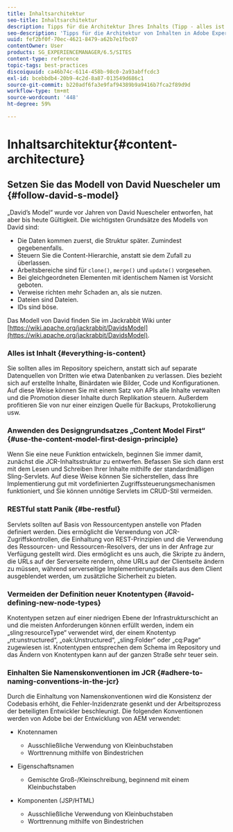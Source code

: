 ```yaml
---
title: Inhaltsarchitektur
seo-title: Inhaltsarchitektur
description: Tipps für die Architektur Ihres Inhalts (Tipp - alles ist Inhalt)
seo-description: 'Tipps für die Architektur von Inhalten in Adobe Experience Manager (AEM). (Tipp: Alles ist Inhalt.)'
uuid: fef2bf0f-70ec-4621-8479-a62b7e1fbc07
contentOwner: User
products: SG_EXPERIENCEMANAGER/6.5/SITES
content-type: reference
topic-tags: best-practices
discoiquuid: ca46b74c-6114-458b-98c0-2a93abffcdc3
exl-id: bcebbdb4-20b9-4c2d-8a87-013549d686c1
source-git-commit: b220adf6fa3e9faf94389b9a9416b7fca2f89d9d
workflow-type: tm+mt
source-wordcount: '448'
ht-degree: 59%

---
```


# Inhaltsarchitektur{#content-architecture}

## Setzen Sie das Modell von David Nuescheler um {#follow-david-s-model}

„David’s Model“ wurde vor Jahren von David Nuescheler entworfen, hat aber bis heute Gültigkeit. Die wichtigsten Grundsätze des Modells von David sind:

* Die Daten kommen zuerst, die Struktur später. Zumindest gegebenenfalls.
* Steuern Sie die Content-Hierarchie, anstatt sie dem Zufall zu überlassen.
* Arbeitsbereiche sind für `clone()`, `merge()` und `update()` vorgesehen.
* Bei gleichgeordneten Elementen mit identischem Namen ist Vorsicht geboten.
* Verweise richten mehr Schaden an, als sie nutzen.
* Dateien sind Dateien.
* IDs sind böse.

Das Modell von David finden Sie im Jackrabbit Wiki unter [https://wiki.apache.org/jackrabbit/DavidsModel](https://wiki.apache.org/jackrabbit/DavidsModel).

### Alles ist Inhalt {#everything-is-content}

Sie sollten alles im Repository speichern, anstatt sich auf separate Datenquellen von Dritten wie etwa Datenbanken zu verlassen. Dies bezieht sich auf erstellte Inhalte, Binärdaten wie Bilder, Code und Konfigurationen. Auf diese Weise können Sie mit einem Satz von APIs alle Inhalte verwalten und die Promotion dieser Inhalte durch Replikation steuern. Außerdem profitieren Sie von nur einer einzigen Quelle für Backups, Protokollierung usw.

### Anwenden des Designgrundsatzes „Content Model First“  {#use-the-content-model-first-design-principle}

Wenn Sie eine neue Funktion entwickeln, beginnen Sie immer damit, zunächst die JCR-Inhaltsstruktur zu entwerfen. Befassen Sie sich dann erst mit dem Lesen und Schreiben Ihrer Inhalte mithilfe der standardmäßigen Sling-Servlets. Auf diese Weise können Sie sicherstellen, dass Ihre Implementierung gut mit vordefinierten Zugriffssteuerungsmechanismen funktioniert, und Sie können unnötige Servlets im CRUD-Stil vermeiden.

### RESTful statt Panik {#be-restful}

Servlets sollten auf Basis von Ressourcentypen anstelle von Pfaden definiert werden. Dies ermöglicht die Verwendung von JCR-Zugriffskontrollen, die Einhaltung von REST-Prinzipien und die Verwendung des Ressourcen- und Ressourcen-Resolvers, der uns in der Anfrage zur Verfügung gestellt wird. Dies ermöglicht es uns auch, die Skripte zu ändern, die URLs auf der Serverseite rendern, ohne URLs auf der Clientseite ändern zu müssen, während serverseitige Implementierungsdetails aus dem Client ausgeblendet werden, um zusätzliche Sicherheit zu bieten.

### Vermeiden der Definition neuer Knotentypen {#avoid-defining-new-node-types}

Knotentypen setzen auf einer niedrigen Ebene der Infrastrukturschicht an und die meisten Anforderungen können erfüllt werden, indem ein „sling:resourceType“ verwendet wird, der einem Knotentyp „nt:unstructured“, „oak:Unstructured“, „sling:Folder“ oder „cq:Page“ zugewiesen ist. Knotentypen entsprechen dem Schema im Repository und das Ändern von Knotentypen kann auf der ganzen Straße sehr teuer sein.

### Einhalten Sie Namenskonventionen im JCR {#adhere-to-naming-conventions-in-the-jcr}

Durch die Einhaltung von Namenskonventionen wird die Konsistenz der Codebasis erhöht, die Fehler-Inzidenzrate gesenkt und der Arbeitsprozess der beteiligten Entwickler beschleunigt. Die folgenden Konventionen werden von Adobe bei der Entwicklung von AEM verwendet:

* Knotennamen

   * Ausschließliche Verwendung von Kleinbuchstaben
   * Worttrennung mithilfe von Bindestrichen

* Eigenschaftsnamen

   * Gemischte Groß-/Kleinschreibung, beginnend mit einem Kleinbuchstaben

* Komponenten (JSP/HTML)

   * Ausschließliche Verwendung von Kleinbuchstaben
   * Worttrennung mithilfe von Bindestrichen
